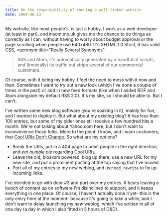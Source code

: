 ```yaml
---
title: On the responsibility of running a well-linked website
date: 2004-06-13
---
```


My website, like most people's, is just a
hobby. I work as a web developer (at least in part), and insom.me.uk gives me
the chance to do things as correctly as I can, without having to worry about
budget approval or the page scrolling when people use 640x480. It's XHTML 1.0
Strict, it has valid CSS, <acronym title="Really Several Synonyms"
>RSS</acronym> and Atom, it's automatically generated by a handful of scripts,
and (ironically) its traffic out strips several of our commercial customers.

Of course, with it being my hobby, I feel the need to mess with it now and
then. Sometimes I want to try out a new look (which I've done a couple of
times in the past) or add in new feed formats (like when I added RDF and Atom
alongside my default RSS 2.0). It's my site, so I should be able to. But I can't.

I've written some new blog software (you're soaking in it), mainly for fun,
and I wanted to deploy it. But what about my existing blog? It has less than
100 entries, but some of my older ones still receive a few hundred hits a
month. We're not talking about Yahoo.com here, but I don't want to
inconvinience those folks. More to the point: I know, and I warn customers,
that <a href="http://www.w3.org/Provider/Style/URI"
title="TBL from W3C on URIs">Cool URIs Don't Change</a>. So what are my
options?

* Break the URIs, put in a 404 page to point people in the right direction, and <em>eat humble pie</em> regarding Cool URIs.
* Leave the old, blosxom powered, blog up there, use a new URL for my new site, and put a prominent posting at the top saying that I've moved.
* Port all of my entries to my new weblog, and use `mod_rewrite` to fix up incoming links.

I've decided to go with door #3 and port over my entries. It beats leaving
a bunch of content up on software I'm disinclined to support, and it keeps
everything in one place.  Of course, I haven't actually done it yet- this is
the only entry here at the moment- because it's going to take a while, and I
don't want to delay launching my <em>new</em> weblog, which I've written in
all of one day (a day in which I also fitted in 5 hours of D&amp;D).
